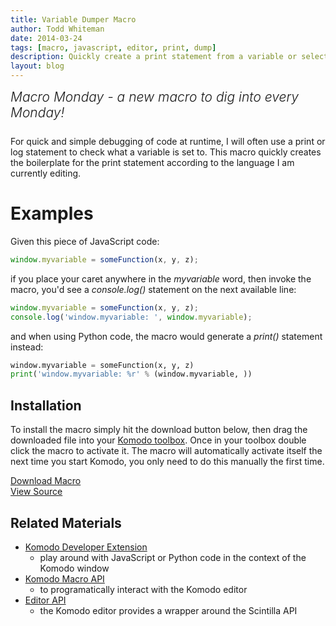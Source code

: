 ```yaml
---
title: Variable Dumper Macro
author: Todd Whiteman
date: 2014-03-24
tags: [macro, javascript, editor, print, dump]
description: Quickly create a print statement from a variable or selection of code. This is one of Todd's most frequently used macros!
layout: blog
---
```


<div class="centered">
<h2 style="font-weight: 300; margin: 10px 0 25px 0"><em>Macro Monday - a new macro to dig into every Monday!</em></h2>
</div>

For quick and simple debugging of code at runtime, I will often use a print or
log statement to check what a variable is set to. This macro quickly creates the
boilerplate for the print statement according to the language I am currently
editing.

# Examples

Given this piece of JavaScript code:

```javascript
window.myvariable = someFunction(x, y, z);
```

if you place your caret anywhere in the *myvariable* word, then invoke the
macro, you'd see a *console.log()* statement on the next available line:

```javascript
window.myvariable = someFunction(x, y, z);
console.log('window.myvariable: ', window.myvariable);
```

and when using Python code, the macro would generate a *print()* statement
instead:

```python
window.myvariable = someFunction(x, y, z)
print('window.myvariable: %r' % (window.myvariable, ))
```

## Installation

To install the macro simply hit the download button below, then drag the downloaded
file into your [Komodo toolbox](http://docs.activestate.com/komodo/8.5/toolbox.html).
Once in your toolbox double click the macro to activate it. The macro will
automatically activate itself the next time you start Komodo, you only need to
do this manually the first time.

<div class="inline centered">
<a href="/files/macros/Variable_Dumper.komodotool" class="button primary">
    <i class="icon icon-download"></i>
    Download Macro
</a>
<div class="spacer-half"></div>
<span>
    <i class="icon icon-github"></i>
    <a href="https://github.com/Komodo/macros/blob/master/variable_dumper.js" target="_blank">View Source</a>
</span>
</div>

## Related Materials

* [Komodo Developer Extension](http://community.activestate.com/node/1824)
  - play around with JavaScript or Python code in the context of the Komodo window
* [Komodo Macro API](http://docs.activestate.com/komodo/8.5/macroapi.html)
  - to programatically interact with the Komodo editor
* [Editor API](http://www.scintilla.org/ScintillaDoc.html)
  - the Komodo editor provides a wrapper around the Scintilla API

